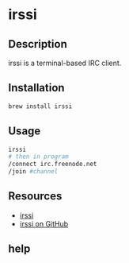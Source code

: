 # irssi

## Description

irssi is a terminal-based IRC client.

## Installation

```bash
brew install irssi
```

## Usage

```bash
irssi
# then in program
/connect irc.freenode.net
/join #channel
```

## Resources

- [irssi](https://irssi.org/)
- [irssi on GitHub](https://github.com/irssi/irssi)

## help

```bash
```